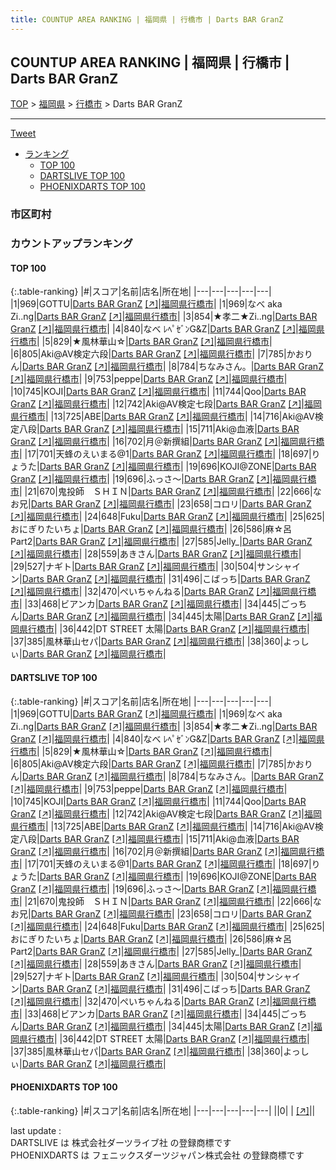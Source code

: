 ```yaml
---
title: COUNTUP AREA RANKING | 福岡県 | 行橋市 | Darts BAR GranZ
---
```

## COUNTUP AREA RANKING | 福岡県 | 行橋市 | Darts BAR GranZ

[TOP](/darts/rank/) > [福岡県](/darts/rank/福岡県/) > [行橋市](/darts/rank/福岡県/行橋市/) > Darts BAR GranZ

___

<a href="https://twitter.com/share?ref_src=twsrc%5Etfw" data-text="COUNTUP AREA RANKING | 福岡県行橋市Darts BAR GranZ" class="twitter-share-button" data-hashtags="DARTSLIVE,PHOENIXDARTS,darts,ダーツ" data-show-count="false">Tweet</a>

* [ランキング](#カウントアップランキング)
    * [TOP 100](#top-100)
    * [DARTSLIVE TOP 100](#dartslive-top-100)
    * [PHOENIXDARTS TOP 100](#phoenixdarts-top-100)

### 市区町村

<ul>

</ul>

### カウントアップランキング

#### TOP 100



{:.table-ranking}
|#|スコア|名前|店名|所在地|
|---|---|---|---|---|
|1|969|<span class="rank-name-dl">GOTTU</span>|<a href="/darts/rank/shops/a1287b24c7660c0458d385ea46352d8f.html">Darts BAR GranZ</a> <a href="https://search.dartslive.com/jp/shop/a1287b24c7660c0458d385ea46352d8f">[↗]</a>|<a href="/darts/rank/福岡県/行橋市">福岡県行橋市</a>|
|1|969|<span class="rank-name-dl">なべ aka Zi..ng</span>|<a href="/darts/rank/shops/a1287b24c7660c0458d385ea46352d8f.html">Darts BAR GranZ</a> <a href="https://search.dartslive.com/jp/shop/a1287b24c7660c0458d385ea46352d8f">[↗]</a>|<a href="/darts/rank/福岡県/行橋市">福岡県行橋市</a>|
|3|854|<span class="rank-name-dl">★孝二★Zi..ng</span>|<a href="/darts/rank/shops/a1287b24c7660c0458d385ea46352d8f.html">Darts BAR GranZ</a> <a href="https://search.dartslive.com/jp/shop/a1287b24c7660c0458d385ea46352d8f">[↗]</a>|<a href="/darts/rank/福岡県/行橋市">福岡県行橋市</a>|
|4|840|<span class="rank-name-dl">なべ ﾚﾍﾟｾﾞﾝG&amp;Z</span>|<a href="/darts/rank/shops/a1287b24c7660c0458d385ea46352d8f.html">Darts BAR GranZ</a> <a href="https://search.dartslive.com/jp/shop/a1287b24c7660c0458d385ea46352d8f">[↗]</a>|<a href="/darts/rank/福岡県/行橋市">福岡県行橋市</a>|
|5|829|<span class="rank-name-dl">★風林華山☆</span>|<a href="/darts/rank/shops/a1287b24c7660c0458d385ea46352d8f.html">Darts BAR GranZ</a> <a href="https://search.dartslive.com/jp/shop/a1287b24c7660c0458d385ea46352d8f">[↗]</a>|<a href="/darts/rank/福岡県/行橋市">福岡県行橋市</a>|
|6|805|<span class="rank-name-dl">Aki@AV検定六段</span>|<a href="/darts/rank/shops/a1287b24c7660c0458d385ea46352d8f.html">Darts BAR GranZ</a> <a href="https://search.dartslive.com/jp/shop/a1287b24c7660c0458d385ea46352d8f">[↗]</a>|<a href="/darts/rank/福岡県/行橋市">福岡県行橋市</a>|
|7|785|<span class="rank-name-dl">かおりん</span>|<a href="/darts/rank/shops/a1287b24c7660c0458d385ea46352d8f.html">Darts BAR GranZ</a> <a href="https://search.dartslive.com/jp/shop/a1287b24c7660c0458d385ea46352d8f">[↗]</a>|<a href="/darts/rank/福岡県/行橋市">福岡県行橋市</a>|
|8|784|<span class="rank-name-dl">ちなみさん。</span>|<a href="/darts/rank/shops/a1287b24c7660c0458d385ea46352d8f.html">Darts BAR GranZ</a> <a href="https://search.dartslive.com/jp/shop/a1287b24c7660c0458d385ea46352d8f">[↗]</a>|<a href="/darts/rank/福岡県/行橋市">福岡県行橋市</a>|
|9|753|<span class="rank-name-dl">peppe</span>|<a href="/darts/rank/shops/a1287b24c7660c0458d385ea46352d8f.html">Darts BAR GranZ</a> <a href="https://search.dartslive.com/jp/shop/a1287b24c7660c0458d385ea46352d8f">[↗]</a>|<a href="/darts/rank/福岡県/行橋市">福岡県行橋市</a>|
|10|745|<span class="rank-name-dl">KOJI</span>|<a href="/darts/rank/shops/a1287b24c7660c0458d385ea46352d8f.html">Darts BAR GranZ</a> <a href="https://search.dartslive.com/jp/shop/a1287b24c7660c0458d385ea46352d8f">[↗]</a>|<a href="/darts/rank/福岡県/行橋市">福岡県行橋市</a>|
|11|744|<span class="rank-name-dl">Qoo</span>|<a href="/darts/rank/shops/a1287b24c7660c0458d385ea46352d8f.html">Darts BAR GranZ</a> <a href="https://search.dartslive.com/jp/shop/a1287b24c7660c0458d385ea46352d8f">[↗]</a>|<a href="/darts/rank/福岡県/行橋市">福岡県行橋市</a>|
|12|742|<span class="rank-name-dl">Aki@AV検定七段</span>|<a href="/darts/rank/shops/a1287b24c7660c0458d385ea46352d8f.html">Darts BAR GranZ</a> <a href="https://search.dartslive.com/jp/shop/a1287b24c7660c0458d385ea46352d8f">[↗]</a>|<a href="/darts/rank/福岡県/行橋市">福岡県行橋市</a>|
|13|725|<span class="rank-name-dl">ABE</span>|<a href="/darts/rank/shops/a1287b24c7660c0458d385ea46352d8f.html">Darts BAR GranZ</a> <a href="https://search.dartslive.com/jp/shop/a1287b24c7660c0458d385ea46352d8f">[↗]</a>|<a href="/darts/rank/福岡県/行橋市">福岡県行橋市</a>|
|14|716|<span class="rank-name-dl">Aki@AV検定八段</span>|<a href="/darts/rank/shops/a1287b24c7660c0458d385ea46352d8f.html">Darts BAR GranZ</a> <a href="https://search.dartslive.com/jp/shop/a1287b24c7660c0458d385ea46352d8f">[↗]</a>|<a href="/darts/rank/福岡県/行橋市">福岡県行橋市</a>|
|15|711|<span class="rank-name-dl">Aki@血液</span>|<a href="/darts/rank/shops/a1287b24c7660c0458d385ea46352d8f.html">Darts BAR GranZ</a> <a href="https://search.dartslive.com/jp/shop/a1287b24c7660c0458d385ea46352d8f">[↗]</a>|<a href="/darts/rank/福岡県/行橋市">福岡県行橋市</a>|
|16|702|<span class="rank-name-dl">月＠新撰組</span>|<a href="/darts/rank/shops/a1287b24c7660c0458d385ea46352d8f.html">Darts BAR GranZ</a> <a href="https://search.dartslive.com/jp/shop/a1287b24c7660c0458d385ea46352d8f">[↗]</a>|<a href="/darts/rank/福岡県/行橋市">福岡県行橋市</a>|
|17|701|<span class="rank-name-dl">天蜂のえいまる@1</span>|<a href="/darts/rank/shops/a1287b24c7660c0458d385ea46352d8f.html">Darts BAR GranZ</a> <a href="https://search.dartslive.com/jp/shop/a1287b24c7660c0458d385ea46352d8f">[↗]</a>|<a href="/darts/rank/福岡県/行橋市">福岡県行橋市</a>|
|18|697|<span class="rank-name-dl">りょうた</span>|<a href="/darts/rank/shops/a1287b24c7660c0458d385ea46352d8f.html">Darts BAR GranZ</a> <a href="https://search.dartslive.com/jp/shop/a1287b24c7660c0458d385ea46352d8f">[↗]</a>|<a href="/darts/rank/福岡県/行橋市">福岡県行橋市</a>|
|19|696|<span class="rank-name-dl">KOJI@ZONE</span>|<a href="/darts/rank/shops/a1287b24c7660c0458d385ea46352d8f.html">Darts BAR GranZ</a> <a href="https://search.dartslive.com/jp/shop/a1287b24c7660c0458d385ea46352d8f">[↗]</a>|<a href="/darts/rank/福岡県/行橋市">福岡県行橋市</a>|
|19|696|<span class="rank-name-dl">ふっさ～</span>|<a href="/darts/rank/shops/a1287b24c7660c0458d385ea46352d8f.html">Darts BAR GranZ</a> <a href="https://search.dartslive.com/jp/shop/a1287b24c7660c0458d385ea46352d8f">[↗]</a>|<a href="/darts/rank/福岡県/行橋市">福岡県行橋市</a>|
|21|670|<span class="rank-name-dl">鬼投師　ＳＨＩＮ</span>|<a href="/darts/rank/shops/a1287b24c7660c0458d385ea46352d8f.html">Darts BAR GranZ</a> <a href="https://search.dartslive.com/jp/shop/a1287b24c7660c0458d385ea46352d8f">[↗]</a>|<a href="/darts/rank/福岡県/行橋市">福岡県行橋市</a>|
|22|666|<span class="rank-name-dl">なお兄</span>|<a href="/darts/rank/shops/a1287b24c7660c0458d385ea46352d8f.html">Darts BAR GranZ</a> <a href="https://search.dartslive.com/jp/shop/a1287b24c7660c0458d385ea46352d8f">[↗]</a>|<a href="/darts/rank/福岡県/行橋市">福岡県行橋市</a>|
|23|658|<span class="rank-name-dl">コロリ</span>|<a href="/darts/rank/shops/a1287b24c7660c0458d385ea46352d8f.html">Darts BAR GranZ</a> <a href="https://search.dartslive.com/jp/shop/a1287b24c7660c0458d385ea46352d8f">[↗]</a>|<a href="/darts/rank/福岡県/行橋市">福岡県行橋市</a>|
|24|648|<span class="rank-name-dl">Fuku</span>|<a href="/darts/rank/shops/a1287b24c7660c0458d385ea46352d8f.html">Darts BAR GranZ</a> <a href="https://search.dartslive.com/jp/shop/a1287b24c7660c0458d385ea46352d8f">[↗]</a>|<a href="/darts/rank/福岡県/行橋市">福岡県行橋市</a>|
|25|625|<span class="rank-name-dl">おにぎりたいちょ</span>|<a href="/darts/rank/shops/a1287b24c7660c0458d385ea46352d8f.html">Darts BAR GranZ</a> <a href="https://search.dartslive.com/jp/shop/a1287b24c7660c0458d385ea46352d8f">[↗]</a>|<a href="/darts/rank/福岡県/行橋市">福岡県行橋市</a>|
|26|586|<span class="rank-name-dl">麻☆呂Part2</span>|<a href="/darts/rank/shops/a1287b24c7660c0458d385ea46352d8f.html">Darts BAR GranZ</a> <a href="https://search.dartslive.com/jp/shop/a1287b24c7660c0458d385ea46352d8f">[↗]</a>|<a href="/darts/rank/福岡県/行橋市">福岡県行橋市</a>|
|27|585|<span class="rank-name-dl">Jelly_</span>|<a href="/darts/rank/shops/a1287b24c7660c0458d385ea46352d8f.html">Darts BAR GranZ</a> <a href="https://search.dartslive.com/jp/shop/a1287b24c7660c0458d385ea46352d8f">[↗]</a>|<a href="/darts/rank/福岡県/行橋市">福岡県行橋市</a>|
|28|559|<span class="rank-name-dl">あきさん</span>|<a href="/darts/rank/shops/a1287b24c7660c0458d385ea46352d8f.html">Darts BAR GranZ</a> <a href="https://search.dartslive.com/jp/shop/a1287b24c7660c0458d385ea46352d8f">[↗]</a>|<a href="/darts/rank/福岡県/行橋市">福岡県行橋市</a>|
|29|527|<span class="rank-name-dl">ナギト</span>|<a href="/darts/rank/shops/a1287b24c7660c0458d385ea46352d8f.html">Darts BAR GranZ</a> <a href="https://search.dartslive.com/jp/shop/a1287b24c7660c0458d385ea46352d8f">[↗]</a>|<a href="/darts/rank/福岡県/行橋市">福岡県行橋市</a>|
|30|504|<span class="rank-name-dl">サンシャイン</span>|<a href="/darts/rank/shops/a1287b24c7660c0458d385ea46352d8f.html">Darts BAR GranZ</a> <a href="https://search.dartslive.com/jp/shop/a1287b24c7660c0458d385ea46352d8f">[↗]</a>|<a href="/darts/rank/福岡県/行橋市">福岡県行橋市</a>|
|31|496|<span class="rank-name-dl">こばっち</span>|<a href="/darts/rank/shops/a1287b24c7660c0458d385ea46352d8f.html">Darts BAR GranZ</a> <a href="https://search.dartslive.com/jp/shop/a1287b24c7660c0458d385ea46352d8f">[↗]</a>|<a href="/darts/rank/福岡県/行橋市">福岡県行橋市</a>|
|32|470|<span class="rank-name-dl">ぺいちゃんねる</span>|<a href="/darts/rank/shops/a1287b24c7660c0458d385ea46352d8f.html">Darts BAR GranZ</a> <a href="https://search.dartslive.com/jp/shop/a1287b24c7660c0458d385ea46352d8f">[↗]</a>|<a href="/darts/rank/福岡県/行橋市">福岡県行橋市</a>|
|33|468|<span class="rank-name-dl">ビアンカ</span>|<a href="/darts/rank/shops/a1287b24c7660c0458d385ea46352d8f.html">Darts BAR GranZ</a> <a href="https://search.dartslive.com/jp/shop/a1287b24c7660c0458d385ea46352d8f">[↗]</a>|<a href="/darts/rank/福岡県/行橋市">福岡県行橋市</a>|
|34|445|<span class="rank-name-dl">ごっちん</span>|<a href="/darts/rank/shops/a1287b24c7660c0458d385ea46352d8f.html">Darts BAR GranZ</a> <a href="https://search.dartslive.com/jp/shop/a1287b24c7660c0458d385ea46352d8f">[↗]</a>|<a href="/darts/rank/福岡県/行橋市">福岡県行橋市</a>|
|34|445|<span class="rank-name-dl">太陽</span>|<a href="/darts/rank/shops/a1287b24c7660c0458d385ea46352d8f.html">Darts BAR GranZ</a> <a href="https://search.dartslive.com/jp/shop/a1287b24c7660c0458d385ea46352d8f">[↗]</a>|<a href="/darts/rank/福岡県/行橋市">福岡県行橋市</a>|
|36|442|<span class="rank-name-dl">DT STREET 太陽</span>|<a href="/darts/rank/shops/a1287b24c7660c0458d385ea46352d8f.html">Darts BAR GranZ</a> <a href="https://search.dartslive.com/jp/shop/a1287b24c7660c0458d385ea46352d8f">[↗]</a>|<a href="/darts/rank/福岡県/行橋市">福岡県行橋市</a>|
|37|385|<span class="rank-name-dl">風林華山セパ</span>|<a href="/darts/rank/shops/a1287b24c7660c0458d385ea46352d8f.html">Darts BAR GranZ</a> <a href="https://search.dartslive.com/jp/shop/a1287b24c7660c0458d385ea46352d8f">[↗]</a>|<a href="/darts/rank/福岡県/行橋市">福岡県行橋市</a>|
|38|360|<span class="rank-name-dl">よっしぃ</span>|<a href="/darts/rank/shops/a1287b24c7660c0458d385ea46352d8f.html">Darts BAR GranZ</a> <a href="https://search.dartslive.com/jp/shop/a1287b24c7660c0458d385ea46352d8f">[↗]</a>|<a href="/darts/rank/福岡県/行橋市">福岡県行橋市</a>|


#### DARTSLIVE TOP 100



{:.table-ranking}
|#|スコア|名前|店名|所在地|
|---|---|---|---|---|
|1|969|<span class="rank-name-dl">GOTTU</span>|<a href="/darts/rank/shops/a1287b24c7660c0458d385ea46352d8f.html">Darts BAR GranZ</a> <a href="https://search.dartslive.com/jp/shop/a1287b24c7660c0458d385ea46352d8f">[↗]</a>|<a href="/darts/rank/福岡県/行橋市">福岡県行橋市</a>|
|1|969|<span class="rank-name-dl">なべ aka Zi..ng</span>|<a href="/darts/rank/shops/a1287b24c7660c0458d385ea46352d8f.html">Darts BAR GranZ</a> <a href="https://search.dartslive.com/jp/shop/a1287b24c7660c0458d385ea46352d8f">[↗]</a>|<a href="/darts/rank/福岡県/行橋市">福岡県行橋市</a>|
|3|854|<span class="rank-name-dl">★孝二★Zi..ng</span>|<a href="/darts/rank/shops/a1287b24c7660c0458d385ea46352d8f.html">Darts BAR GranZ</a> <a href="https://search.dartslive.com/jp/shop/a1287b24c7660c0458d385ea46352d8f">[↗]</a>|<a href="/darts/rank/福岡県/行橋市">福岡県行橋市</a>|
|4|840|<span class="rank-name-dl">なべ ﾚﾍﾟｾﾞﾝG&amp;Z</span>|<a href="/darts/rank/shops/a1287b24c7660c0458d385ea46352d8f.html">Darts BAR GranZ</a> <a href="https://search.dartslive.com/jp/shop/a1287b24c7660c0458d385ea46352d8f">[↗]</a>|<a href="/darts/rank/福岡県/行橋市">福岡県行橋市</a>|
|5|829|<span class="rank-name-dl">★風林華山☆</span>|<a href="/darts/rank/shops/a1287b24c7660c0458d385ea46352d8f.html">Darts BAR GranZ</a> <a href="https://search.dartslive.com/jp/shop/a1287b24c7660c0458d385ea46352d8f">[↗]</a>|<a href="/darts/rank/福岡県/行橋市">福岡県行橋市</a>|
|6|805|<span class="rank-name-dl">Aki@AV検定六段</span>|<a href="/darts/rank/shops/a1287b24c7660c0458d385ea46352d8f.html">Darts BAR GranZ</a> <a href="https://search.dartslive.com/jp/shop/a1287b24c7660c0458d385ea46352d8f">[↗]</a>|<a href="/darts/rank/福岡県/行橋市">福岡県行橋市</a>|
|7|785|<span class="rank-name-dl">かおりん</span>|<a href="/darts/rank/shops/a1287b24c7660c0458d385ea46352d8f.html">Darts BAR GranZ</a> <a href="https://search.dartslive.com/jp/shop/a1287b24c7660c0458d385ea46352d8f">[↗]</a>|<a href="/darts/rank/福岡県/行橋市">福岡県行橋市</a>|
|8|784|<span class="rank-name-dl">ちなみさん。</span>|<a href="/darts/rank/shops/a1287b24c7660c0458d385ea46352d8f.html">Darts BAR GranZ</a> <a href="https://search.dartslive.com/jp/shop/a1287b24c7660c0458d385ea46352d8f">[↗]</a>|<a href="/darts/rank/福岡県/行橋市">福岡県行橋市</a>|
|9|753|<span class="rank-name-dl">peppe</span>|<a href="/darts/rank/shops/a1287b24c7660c0458d385ea46352d8f.html">Darts BAR GranZ</a> <a href="https://search.dartslive.com/jp/shop/a1287b24c7660c0458d385ea46352d8f">[↗]</a>|<a href="/darts/rank/福岡県/行橋市">福岡県行橋市</a>|
|10|745|<span class="rank-name-dl">KOJI</span>|<a href="/darts/rank/shops/a1287b24c7660c0458d385ea46352d8f.html">Darts BAR GranZ</a> <a href="https://search.dartslive.com/jp/shop/a1287b24c7660c0458d385ea46352d8f">[↗]</a>|<a href="/darts/rank/福岡県/行橋市">福岡県行橋市</a>|
|11|744|<span class="rank-name-dl">Qoo</span>|<a href="/darts/rank/shops/a1287b24c7660c0458d385ea46352d8f.html">Darts BAR GranZ</a> <a href="https://search.dartslive.com/jp/shop/a1287b24c7660c0458d385ea46352d8f">[↗]</a>|<a href="/darts/rank/福岡県/行橋市">福岡県行橋市</a>|
|12|742|<span class="rank-name-dl">Aki@AV検定七段</span>|<a href="/darts/rank/shops/a1287b24c7660c0458d385ea46352d8f.html">Darts BAR GranZ</a> <a href="https://search.dartslive.com/jp/shop/a1287b24c7660c0458d385ea46352d8f">[↗]</a>|<a href="/darts/rank/福岡県/行橋市">福岡県行橋市</a>|
|13|725|<span class="rank-name-dl">ABE</span>|<a href="/darts/rank/shops/a1287b24c7660c0458d385ea46352d8f.html">Darts BAR GranZ</a> <a href="https://search.dartslive.com/jp/shop/a1287b24c7660c0458d385ea46352d8f">[↗]</a>|<a href="/darts/rank/福岡県/行橋市">福岡県行橋市</a>|
|14|716|<span class="rank-name-dl">Aki@AV検定八段</span>|<a href="/darts/rank/shops/a1287b24c7660c0458d385ea46352d8f.html">Darts BAR GranZ</a> <a href="https://search.dartslive.com/jp/shop/a1287b24c7660c0458d385ea46352d8f">[↗]</a>|<a href="/darts/rank/福岡県/行橋市">福岡県行橋市</a>|
|15|711|<span class="rank-name-dl">Aki@血液</span>|<a href="/darts/rank/shops/a1287b24c7660c0458d385ea46352d8f.html">Darts BAR GranZ</a> <a href="https://search.dartslive.com/jp/shop/a1287b24c7660c0458d385ea46352d8f">[↗]</a>|<a href="/darts/rank/福岡県/行橋市">福岡県行橋市</a>|
|16|702|<span class="rank-name-dl">月＠新撰組</span>|<a href="/darts/rank/shops/a1287b24c7660c0458d385ea46352d8f.html">Darts BAR GranZ</a> <a href="https://search.dartslive.com/jp/shop/a1287b24c7660c0458d385ea46352d8f">[↗]</a>|<a href="/darts/rank/福岡県/行橋市">福岡県行橋市</a>|
|17|701|<span class="rank-name-dl">天蜂のえいまる@1</span>|<a href="/darts/rank/shops/a1287b24c7660c0458d385ea46352d8f.html">Darts BAR GranZ</a> <a href="https://search.dartslive.com/jp/shop/a1287b24c7660c0458d385ea46352d8f">[↗]</a>|<a href="/darts/rank/福岡県/行橋市">福岡県行橋市</a>|
|18|697|<span class="rank-name-dl">りょうた</span>|<a href="/darts/rank/shops/a1287b24c7660c0458d385ea46352d8f.html">Darts BAR GranZ</a> <a href="https://search.dartslive.com/jp/shop/a1287b24c7660c0458d385ea46352d8f">[↗]</a>|<a href="/darts/rank/福岡県/行橋市">福岡県行橋市</a>|
|19|696|<span class="rank-name-dl">KOJI@ZONE</span>|<a href="/darts/rank/shops/a1287b24c7660c0458d385ea46352d8f.html">Darts BAR GranZ</a> <a href="https://search.dartslive.com/jp/shop/a1287b24c7660c0458d385ea46352d8f">[↗]</a>|<a href="/darts/rank/福岡県/行橋市">福岡県行橋市</a>|
|19|696|<span class="rank-name-dl">ふっさ～</span>|<a href="/darts/rank/shops/a1287b24c7660c0458d385ea46352d8f.html">Darts BAR GranZ</a> <a href="https://search.dartslive.com/jp/shop/a1287b24c7660c0458d385ea46352d8f">[↗]</a>|<a href="/darts/rank/福岡県/行橋市">福岡県行橋市</a>|
|21|670|<span class="rank-name-dl">鬼投師　ＳＨＩＮ</span>|<a href="/darts/rank/shops/a1287b24c7660c0458d385ea46352d8f.html">Darts BAR GranZ</a> <a href="https://search.dartslive.com/jp/shop/a1287b24c7660c0458d385ea46352d8f">[↗]</a>|<a href="/darts/rank/福岡県/行橋市">福岡県行橋市</a>|
|22|666|<span class="rank-name-dl">なお兄</span>|<a href="/darts/rank/shops/a1287b24c7660c0458d385ea46352d8f.html">Darts BAR GranZ</a> <a href="https://search.dartslive.com/jp/shop/a1287b24c7660c0458d385ea46352d8f">[↗]</a>|<a href="/darts/rank/福岡県/行橋市">福岡県行橋市</a>|
|23|658|<span class="rank-name-dl">コロリ</span>|<a href="/darts/rank/shops/a1287b24c7660c0458d385ea46352d8f.html">Darts BAR GranZ</a> <a href="https://search.dartslive.com/jp/shop/a1287b24c7660c0458d385ea46352d8f">[↗]</a>|<a href="/darts/rank/福岡県/行橋市">福岡県行橋市</a>|
|24|648|<span class="rank-name-dl">Fuku</span>|<a href="/darts/rank/shops/a1287b24c7660c0458d385ea46352d8f.html">Darts BAR GranZ</a> <a href="https://search.dartslive.com/jp/shop/a1287b24c7660c0458d385ea46352d8f">[↗]</a>|<a href="/darts/rank/福岡県/行橋市">福岡県行橋市</a>|
|25|625|<span class="rank-name-dl">おにぎりたいちょ</span>|<a href="/darts/rank/shops/a1287b24c7660c0458d385ea46352d8f.html">Darts BAR GranZ</a> <a href="https://search.dartslive.com/jp/shop/a1287b24c7660c0458d385ea46352d8f">[↗]</a>|<a href="/darts/rank/福岡県/行橋市">福岡県行橋市</a>|
|26|586|<span class="rank-name-dl">麻☆呂Part2</span>|<a href="/darts/rank/shops/a1287b24c7660c0458d385ea46352d8f.html">Darts BAR GranZ</a> <a href="https://search.dartslive.com/jp/shop/a1287b24c7660c0458d385ea46352d8f">[↗]</a>|<a href="/darts/rank/福岡県/行橋市">福岡県行橋市</a>|
|27|585|<span class="rank-name-dl">Jelly_</span>|<a href="/darts/rank/shops/a1287b24c7660c0458d385ea46352d8f.html">Darts BAR GranZ</a> <a href="https://search.dartslive.com/jp/shop/a1287b24c7660c0458d385ea46352d8f">[↗]</a>|<a href="/darts/rank/福岡県/行橋市">福岡県行橋市</a>|
|28|559|<span class="rank-name-dl">あきさん</span>|<a href="/darts/rank/shops/a1287b24c7660c0458d385ea46352d8f.html">Darts BAR GranZ</a> <a href="https://search.dartslive.com/jp/shop/a1287b24c7660c0458d385ea46352d8f">[↗]</a>|<a href="/darts/rank/福岡県/行橋市">福岡県行橋市</a>|
|29|527|<span class="rank-name-dl">ナギト</span>|<a href="/darts/rank/shops/a1287b24c7660c0458d385ea46352d8f.html">Darts BAR GranZ</a> <a href="https://search.dartslive.com/jp/shop/a1287b24c7660c0458d385ea46352d8f">[↗]</a>|<a href="/darts/rank/福岡県/行橋市">福岡県行橋市</a>|
|30|504|<span class="rank-name-dl">サンシャイン</span>|<a href="/darts/rank/shops/a1287b24c7660c0458d385ea46352d8f.html">Darts BAR GranZ</a> <a href="https://search.dartslive.com/jp/shop/a1287b24c7660c0458d385ea46352d8f">[↗]</a>|<a href="/darts/rank/福岡県/行橋市">福岡県行橋市</a>|
|31|496|<span class="rank-name-dl">こばっち</span>|<a href="/darts/rank/shops/a1287b24c7660c0458d385ea46352d8f.html">Darts BAR GranZ</a> <a href="https://search.dartslive.com/jp/shop/a1287b24c7660c0458d385ea46352d8f">[↗]</a>|<a href="/darts/rank/福岡県/行橋市">福岡県行橋市</a>|
|32|470|<span class="rank-name-dl">ぺいちゃんねる</span>|<a href="/darts/rank/shops/a1287b24c7660c0458d385ea46352d8f.html">Darts BAR GranZ</a> <a href="https://search.dartslive.com/jp/shop/a1287b24c7660c0458d385ea46352d8f">[↗]</a>|<a href="/darts/rank/福岡県/行橋市">福岡県行橋市</a>|
|33|468|<span class="rank-name-dl">ビアンカ</span>|<a href="/darts/rank/shops/a1287b24c7660c0458d385ea46352d8f.html">Darts BAR GranZ</a> <a href="https://search.dartslive.com/jp/shop/a1287b24c7660c0458d385ea46352d8f">[↗]</a>|<a href="/darts/rank/福岡県/行橋市">福岡県行橋市</a>|
|34|445|<span class="rank-name-dl">ごっちん</span>|<a href="/darts/rank/shops/a1287b24c7660c0458d385ea46352d8f.html">Darts BAR GranZ</a> <a href="https://search.dartslive.com/jp/shop/a1287b24c7660c0458d385ea46352d8f">[↗]</a>|<a href="/darts/rank/福岡県/行橋市">福岡県行橋市</a>|
|34|445|<span class="rank-name-dl">太陽</span>|<a href="/darts/rank/shops/a1287b24c7660c0458d385ea46352d8f.html">Darts BAR GranZ</a> <a href="https://search.dartslive.com/jp/shop/a1287b24c7660c0458d385ea46352d8f">[↗]</a>|<a href="/darts/rank/福岡県/行橋市">福岡県行橋市</a>|
|36|442|<span class="rank-name-dl">DT STREET 太陽</span>|<a href="/darts/rank/shops/a1287b24c7660c0458d385ea46352d8f.html">Darts BAR GranZ</a> <a href="https://search.dartslive.com/jp/shop/a1287b24c7660c0458d385ea46352d8f">[↗]</a>|<a href="/darts/rank/福岡県/行橋市">福岡県行橋市</a>|
|37|385|<span class="rank-name-dl">風林華山セパ</span>|<a href="/darts/rank/shops/a1287b24c7660c0458d385ea46352d8f.html">Darts BAR GranZ</a> <a href="https://search.dartslive.com/jp/shop/a1287b24c7660c0458d385ea46352d8f">[↗]</a>|<a href="/darts/rank/福岡県/行橋市">福岡県行橋市</a>|
|38|360|<span class="rank-name-dl">よっしぃ</span>|<a href="/darts/rank/shops/a1287b24c7660c0458d385ea46352d8f.html">Darts BAR GranZ</a> <a href="https://search.dartslive.com/jp/shop/a1287b24c7660c0458d385ea46352d8f">[↗]</a>|<a href="/darts/rank/福岡県/行橋市">福岡県行橋市</a>|


#### PHOENIXDARTS TOP 100



{:.table-ranking}
|#|スコア|名前|店名|所在地|
|---|---|---|---|---|
||0|<span class="rank-name-dl"> </span>|<a href="/darts/rank/shops/.html"></a> <a href="">[↗]</a>|<a href="/darts/rank//"></a>|


<div class="footer border-top border-gray-light mt-5 pt-3 text-right text-gray">
    last update : <span style="font-weight: italic" id="foot_last_modified"></span><br />
    DARTSLIVE は 株式会社ダーツライブ社 の登録商標です<br />
    PHOENIXDARTS は フェニックスダーツジャパン株式会社 の登録商標です<br />
</div>

<script src="https://cdnjs.cloudflare.com/ajax/libs/jquery.tablesorter/2.31.3/js/jquery.tablesorter.min.js" integrity="sha512-qzgd5cYSZcosqpzpn7zF2ZId8f/8CHmFKZ8j7mU4OUXTNRd5g+ZHBPsgKEwoqxCtdQvExE5LprwwPAgoicguNg==" crossorigin="anonymous" referrerpolicy="no-referrer"></script>
<link rel="stylesheet" href="https://cdnjs.cloudflare.com/ajax/libs/jquery.tablesorter/2.31.3/css/theme.default.min.css" integrity="sha512-wghhOJkjQX0Lh3NSWvNKeZ0ZpNn+SPVXX1Qyc9OCaogADktxrBiBdKGDoqVUOyhStvMBmJQ8ZdMHiR3wuEq8+w==" crossorigin="anonymous" referrerpolicy="no-referrer" />
<script>
$(function() {
    $(".table-ranking").tablesorter({sortList:[[0, 0]]});
    $("#foot_last_modified").text(formatDate(new Date(document.lastModified), 'yyyy-MM-dd HH:mm:ss'));
});
</script>

<script async src="https://platform.twitter.com/widgets.js" charset="utf-8"></script>